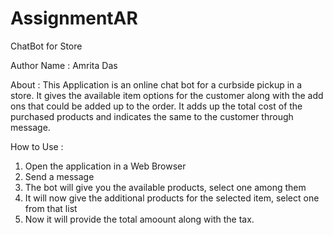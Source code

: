 # AssignmentAR

ChatBot for Store

Author Name : Amrita Das

About : This Application is an online chat bot for a curbside pickup in a store. It gives the available item options for the customer along with the add ons that could be added up to the order. It adds up the total cost of the purchased products and indicates the same to the customer through message.

How to Use : 
1. Open the application in a Web Browser
2. Send a message
3. The bot will give you the available products, select one among them
4. It will now give the additional products for the selected item, select one from that list
5. Now it will provide the total amoount along with the tax.
